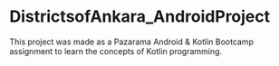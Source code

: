 # DistrictsofAnkara_AndroidProject
 This project was made as a Pazarama Android & Kotlin Bootcamp assignment to learn the concepts of Kotlin programming.
